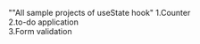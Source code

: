 ""All sample projects of useState hook"
1.Counter <br>
2.to-do application <br>
3.Form validation <br>
